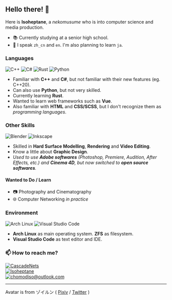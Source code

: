 ## Hello there! :wave:
Here is **Isoheptane**, a *nekomusume* who is into computer science and media production.

- :books: Currently studying at a senior high school.
- :speech_balloon: I speak `zh_cn` and `en`. I'm also planning to learn `ja`.

### Languages
![C++](https://img.shields.io/badge/C%2b%2b-00599C.svg?style=for-the-badge&logo=C%2b%2b&logoColor=white)
![C#](https://img.shields.io/badge/C%23-239120.svg?style=for-the-badge&logo=C%20Sharp&logoColor=white)
![Rust](https://img.shields.io/badge/Rust-000000.svg?style=for-the-badge&logo=rust&logoColor=white)
![Python](https://img.shields.io/badge/python-3670A0.svg?style=for-the-badge&logo=python&logoColor=ffdd54)

- Familiar with **C++** and **C#**, but not familiar with their new features (eg. C++20).
- Can also use **Python**, but not very skilled.
- Currently learning **Rust**.
- Wanted to learn web frameworks such as **Vue**.
- Also familiar with **HTML** and **CSS/SCSS**, but I don't recognize them as *programming languages*.

### Other Skills
![Blender](https://img.shields.io/badge/Blender-F5792A.svg?style=for-the-badge&logo=blender&logoColor=white)
![Inkscape](https://img.shields.io/badge/Inkscape-E0E0E0?style=for-the-badge&logo=inkscape&logoColor=080A13)

- Skilled in **Hard Surface Modelling**, **Rendering** and **Video Editing**.
- Know a little about **Graphic Design**.
- *Used to use **Adobe softwares** (Photoshop, Premiere, Audition, After Effects, etc.) and **Cinema 4D**, but now switched to **open source softwares**.*

#### Wanted to Do / Learn
- :camera: Photography and Cinematography
- :globe_with_meridians: Computer Networking *in practice*

### Environment
![Arch Linux](https://img.shields.io/badge/Arch%20Linux-1793D1?style=for-the-badge&logo=archlinux&logoColor=white)
![Visual Studio Code](https://img.shields.io/badge/Visual%20Studio%20Code-0078D7.svg?style=for-the-badge&logo=visual-studio-code&logoColor=white)

- **Arch Linux** as main operating system. **ZFS** as filesystem.
- **Visual Studio Code** as text editor and IDE.

### :mailbox: How to reach me?
[![CascadeNets](https://img.shields.io/static/v1?label=Twitter&message=CascadeNets&color=1da1f2&style=flat-square&logo=twitter)](https://twitter.com/CascadeNets)  
[![Isoheptane](https://img.shields.io/static/v1?label=Telegram&message=Isoheptane&color=0088cc&style=flat-square&logo=telegram)](https://t.me/Isoheptane)  
[![chomodiso@outlook.com](https://img.shields.io/static/v1?label=e-mail&message=chomodiso@outlook.com&color=127cd6&style=flat-square&logo)](mailto://chomodiso@outlook.com)  

---

Avatar is from ゾイルン ( [Pixiv](https://www.pixiv.net/users/2882559) / [Twitter](https://twitter.com/Zoirun) )
